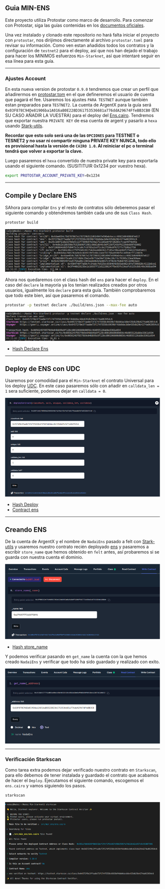 ## Guia MIN-ENS

Este proyecto utiliza Protostar como marco de desarrollo. Para comenzar con Protostar, siga las guías contenidas en los [documentos oficiales](https://docs.swmansion.com/protostar/docs/tutorials/installation).

Una vez instalado y clonado este repositorio no hará falta iniciar el proyecto con `protostar`, nos dirijimos directamente al archivo `protostar.toml` para revisar su información. Como ven estan añadidos todos los contratos y la configuración de `testnet2` para el deploy, así que nos han dejado el trabajo para hacer los MINIMOS esfuerzos `Min-Starknet`, así que intentaré seguir en esa línea para esta guía. 

----

### Ajustes Account

En esta nueva version de protostar `0.9.0` tendremos que crear un perfil que añadirermos en [protostar.tom](/protostar.toml) en el que defineremos el usuario de cuenta que pagará el fee. Usaremos los ajustes `PARA TESTNET` aunque también estan preparados para `TESTNET2`. La cuenta de ArgentX para la guía será `0x03F878C94De81906ba1A016aB0E228D361753536681a776ddA29674FfeBB3CB0` (EN SU CASO AÑADIR LA VUESTRA) para el deploy del [Ens.cairo](/src/min_ens/ens.cairo). Tendremos que exportar nuestra `PRIVATE KEY` de esa cuenta de argent y pasarlo a `hexa` usando [Stark-utils](https://www.stark-utils.xyz/converter).

 **Recordar que esto solo será una de las `OPCIONES` para TESTNET o TESNET2 y no usar ni compartir ninguna PRIVATE KEY NUNCA, todo ello es provisional hasta la versión de `CAIRO 1.0`. Al reiniciar el pc o terminal tendrá que volver a exportar la clave.** 
 
 Luego pasaremos el `hexa` convertido de nuestra private key para exportarla usando el siguiente comando. (SUSITITUIR 0x1234 por vuestro hexa).

```bash
export PROTOSTAR_ACCOUNT_PRIVATE_KEY=0x1234
```

---

## Compile y Declare ENS

SAhora para compilar `Ens` y el resto de contratos sólo deberemos pasar el siguiente comando y obtendremos también cada uno de sus `Class Hash`.


```bash
protostar build
```

![Graph](/src/min_ens/imagenes/build.png)


Ahora nos quedaremos con el class hash del `ens` para hacer el `deploy`. En el caso del `declare` la mayoría ya los tenían  realizados creados por otros usuarios, igualmente los `declare` para esta guía. También comprobaremos que todo este bien, así que pasaremos el comando.


```bash
protostar -p testnet declare ./build/ens.json --max-fee auto
```

![Graph](/src/min_ens/imagenes/declare.png)

* [Hash Declare Ens](https://testnet.starkscan.co/tx/0x0056245f8579b9e04bb99a9f128cd00106600d0856c46d055126abbe3361a934)

---

## Deploy de ENS con UDC

Usaremos por comodidad para el `Min-Starknet` el contrato Universal para los deploy [UDC](https://testnet.starkscan.co/contract/0x041a78e741e5af2fec34b695679bc6891742439f7afb8484ecd7766661ad02bf#write-contract). En este caso pasaremos sólo con añadir en `calldata_len = 1` sera suficiente, podemos dejar en `calldata = 0`. 

![Graph](/src/min_ens/imagenes/deploy.png)


* [Hash Deploy](https://testnet.starkscan.co/tx/0x049d497c5ce444a5b7ba6258b93b45abcf15eac8f3456983b5921d4e45cd1d84)
* [Contract ens](https://testnet.starkscan.co/contract/0x03a43a99eefbda0daa08d5f94091ff8a5fe95a0eece42a2199daae2474238c9f#overview)

---

## Creando ENS

De la cuenta de ArgentX y el nombre de `NadaiEns` pasado a felt con [Stark-utils](https://www.stark-utils.xyz/converter) y usaremos nuestro contrato recién deployado [ens](https://testnet.starkscan.co/contract/0x03a43a99eefbda0daa08d5f94091ff8a5fe95a0eece42a2199daae2474238c9f#write-contract) y pasaremos a escribir `store_name` que hemos obtenido en `felt` antes, así probaremos si se guarda con nuestra cuenta el dominio.

![Graph](/src/min_ens/imagenes/store.png)

* [Hash store_name](https://testnet.starkscan.co/tx/0x3d66fd70325d79927182fa35ebdfdef109881165a3d3886c5637a300d412763)

Y podemos verificar pasando en `get_name` la cuenta con la que hemos creado `NadaiEns` y verificar que todo ha sido guardado y realizado con exito.

![Graph](/src/min_ens/imagenes/ens.png)

---

### Verificación Starkscan

Como tarea extra podemos dejar verificado nuestro contrato en `Starkscan`, para ello debemos de tener instalada y guardado el contrato que acabamos de hacer el `Deploy`. Ejecutamos el siguiente comando, escogemos el `ens.cairo` y vamos siguiendo los pasos.

```bash
starkscan
```

![Graph](/src/min_ens/imagenes/starkscan.png)

